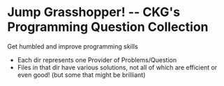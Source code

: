 # Jump Grasshopper! -- CKG's Programming Question Collection

Get humbled and improve programming skills

- Each dir represents one Provider of Problems/Question
- Files in that dir have various solutions, not all of which are efficient or even good! (but some that might be brilliant) 


